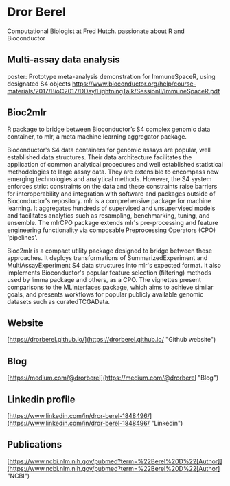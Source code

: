 # Dror Berel


Computational Biologist at Fred Hutch. passionate about R and Bioconductor


## Multi-assay data analysis
poster: Prototype meta-analysis demonstration for ImmuneSpaceR, using designated S4 objects
https://www.bioconductor.org/help/course-materials/2017/BioC2017/DDay/LightningTalk/SessionII/ImmuneSpaceR.pdf

## Bioc2mlr
R package to bridge between Bioconductor’s S4 complex genomic data container, to mlr, a meta machine learning aggregator package. 

Bioconductor's S4 data containers for genomic assays are popular, well established data structures. Their data architecture facilitates the application of common analytical procedures and well established statistical methodologies to large assay data. They are extensible to encompass new emerging technologies and analytical methods.
However, the S4 system enforces strict constraints on the data and these constraints raise barriers for interoperability and integration with software and packages outside of Bioconductor's repository.
mlr is a comprehensive package for machine learning. It aggregates hundreds of supervised and unsupervised models and facilitates analytics such as resampling, benchmarking, tuning, and ensemble. The mlrCPO package extends mlr's pre-processing and feature engineering functionality via composable Preprocessing Operators (CPO) 'pipelines'.

Bioc2mlr is a compact utility package designed to bridge between these approaches. It deploys transformations of SummarizedExperiment and MultiAssayExperiment S4 data structures into mlr's expected format. It also implements Bioconductor's popular feature selection (filtering) methods used by limma package and others, as a CPO. The vignettes present comparisons to the MLInterfaces package, which aims to achieve similar goals, and presents workflows for popular publicly available genomic datasets such as curatedTCGAData.



## Website
[https://drorberel.github.io/](https://drorberel.github.io/ "Github website")

## Blog
[https://medium.com/@drorberel](https://medium.com/@drorberel "Blog")

## Linkedin profile
[https://www.linkedin.com/in/dror-berel-1848496/](https://www.linkedin.com/in/dror-berel-1848496/ "Linkedin")

## Publications
[https://www.ncbi.nlm.nih.gov/pubmed?term=%22Berel%20D%22[Author]](https://www.ncbi.nlm.nih.gov/pubmed?term=%22Berel%20D%22[Author] "NCBI")
